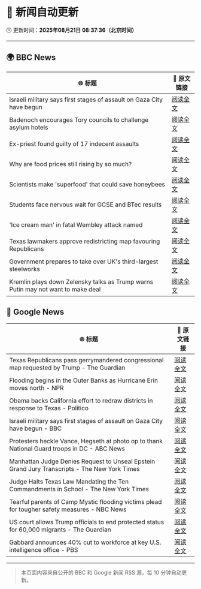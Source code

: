 # 🧠 新闻自动更新

🕒 更新时间：**2025年08月21日 08:37:36（北京时间）**

---

## 🌍 BBC News

| 🌐 标题 | 🔗 原文链接 |
|--------|-------------|
| Israeli military says first stages of assault on Gaza City have begun | [阅读全文](https://www.bbc.com/news/articles/clyr7l0z9edo?at_medium=RSS&at_campaign=rss) |
| Badenoch encourages Tory councils to challenge asylum hotels | [阅读全文](https://www.bbc.com/news/articles/cwy0j9n4qzwo?at_medium=RSS&at_campaign=rss) |
| Ex-priest found guilty of 17 indecent assaults | [阅读全文](https://www.bbc.com/news/articles/c20662dxl88o?at_medium=RSS&at_campaign=rss) |
| Why are food prices still rising by so much? | [阅读全文](https://www.bbc.com/news/articles/cyvn9z3y78lo?at_medium=RSS&at_campaign=rss) |
| Scientists make 'superfood' that could save honeybees | [阅读全文](https://www.bbc.com/news/articles/c776kynn771o?at_medium=RSS&at_campaign=rss) |
| Students face nervous wait for GCSE and BTec results | [阅读全文](https://www.bbc.com/news/articles/c4g64qedynlo?at_medium=RSS&at_campaign=rss) |
| 'Ice cream man' in fatal Wembley attack named | [阅读全文](https://www.bbc.com/news/articles/cx23g97vk9mo?at_medium=RSS&at_campaign=rss) |
| Texas lawmakers approve redistricting map favouring Republicans | [阅读全文](https://www.bbc.com/news/articles/cp8z4nj17dno?at_medium=RSS&at_campaign=rss) |
| Government prepares to take over UK's third-largest steelworks | [阅读全文](https://www.bbc.com/news/articles/cj0yd0829m4o?at_medium=RSS&at_campaign=rss) |
| Kremlin plays down Zelensky talks as Trump warns Putin may not want to make deal | [阅读全文](https://www.bbc.com/news/articles/cn92e52rpjxo?at_medium=RSS&at_campaign=rss) |

## 📰 Google News

| 🌐 标题 | 🔗 原文链接 |
|--------|-------------|
| Texas Republicans pass gerrymandered congressional map requested by Trump - The Guardian | [阅读全文](https://news.google.com/rss/articles/CBMijAFBVV95cUxOMkZVUG80LVFOMjlaRFRXSnJ0RVlLd3g5T0NSUk4zekJ4NEszTUh0elNCemFwOV9wcHpNVjZXUGFZTUxaUzBxeWM2TS1pV054NGduRHVid3ZXOXJ5Sk1QWHJZanFXRkMydEljWHpVMlRRcTQtREwtcXZSMk8yN2VaR2ZjOEs4ZUItTkROUQ?oc=5) |
| Flooding begins in the Outer Banks as Hurricane Erin moves north - NPR | [阅读全文](https://news.google.com/rss/articles/CBMimwFBVV95cUxOTHR1NlktOXVBUzhLNGhUelh1TTl1MWZqSjNvOERRQlFHNHRCUjY0bVRiN3dESzJMckt3NnV6OVdOWE83VjQyYjQzRVVERnFaeVFFVjBmc0R6VUJ5eHlTMDBiX2hBaGZ1ZjVCMHRDOHBadi0tZ3dYNHhHdjRfUkRWTkkyLVM4SFMxTi11Y1k4bEh6UVBzaFFYajBZTQ?oc=5) |
| Obama backs California effort to redraw districts in response to Texas - Politico | [阅读全文](https://news.google.com/rss/articles/CBMivAFBVV95cUxOU2RWeE5RM3hpb2VOalhWU002VEdtS3hPWjdHdjZqbFdId1k5RFFBMFE1V3VKRm9Mb290VTFOQVJOSFF3aEx3aTRRZlJFWGxUbkdrWXAwNkhrS3ByRmhsWEp6endTUV9sNTVuOFJCMllZaUpjVVBhM0ZZMEh0aG9JZEJabXdkWnRwT1BoeGxpaEMwWlRteFEwRHpFY0pfdWg2TEpKQmZjcW5WaXEwZHVqaDlQbmpZbVAtZVB5YQ?oc=5) |
| Israeli military says first stages of assault on Gaza City have begun - BBC | [阅读全文](https://news.google.com/rss/articles/CBMiWkFVX3lxTE95UU1Gc3hYX0JVSFhFV2RoblQ4SXFuUVhEb2c4TXI2dmlZbkxzMHd0U25HZmY1RkxMeFF3REVqS2lKdEdhck1iZm1hWm40MlpBdlJtM2VRWUJNUdIBX0FVX3lxTFBrTzVGaXFnMVdweUpMbGlibE5Qbm5GMnZQNlpMa2JCMmFDU2RjQlhEQmpOMldKWmVHa1VLa0RrdGcycTFBcmp4Zzloc0FOQWlBdk9nSXMwaEJBUUlWQS1N?oc=5) |
| Protesters heckle Vance, Hegseth at photo op to thank National Guard troops in DC - ABC News | [阅读全文](https://news.google.com/rss/articles/CBMiowFBVV95cUxPRk5OSjF0UWUtNFRnRl8tNFR4eVJUUEtTbzFJb1BCU0xDZnZzUHVXcEdJbmZ3ODVoTGE1SU9NNm9VRnVlT2sybDE2RGlZN3hKb1g1R3J0UG5PSHdJbnV4Rkt2RlBDTlNHdkRWUnd6aHJnY1NidmI5b0R2bGU3Wm9IRVVqQkdkWjA4dGJrbXNLamJsb1dnQWdQZjFzYnZzSWVjTVYw0gGoAUFVX3lxTFB4RWViMlltaE9wQmp2cFFybVM0VVJVV0FrUXBSVXVTVlN6eHRBQ21Cb3FQY2VPLW83cU81cVRxZXRmLWVId09nOHQzQ2ZuNEdZZVdwTVhwbUlRcHFScDF3ZlZaS2IteXVsVlhDWEhMMzZlRGVQdE1scE1BTGdWY1doR1puSTlTZ0tVSWc0WkVoNGxNeFVzSjJkNHMyeU1LNTlyd21XQUNyYw?oc=5) |
| Manhattan Judge Denies Request to Unseal Epstein Grand Jury Transcripts - The New York Times | [阅读全文](https://news.google.com/rss/articles/CBMijwFBVV95cUxPU2dBUl9vRmxKRjlFaElJN0ttYXJRZ25udmhWV1N1X01TU0pCYlBibFEzdDFVbm16T3UtaU5RNk9heDZUX09xaWZaNS1sLUZha3JSczBrcUVQaDc2VVh2M2tCRFplZlhQeW9UQ05tak15OU00WFlaNHN1a211N0pRUTdicE9DVjdoODRRV3NTWQ?oc=5) |
| Judge Halts Texas Law Mandating the Ten Commandments in School - The New York Times | [阅读全文](https://news.google.com/rss/articles/CBMif0FVX3lxTFBBb2IzSXIyYTJhVTBBc0RKTE01a3BadXZxZzNiS2N5aEFwcXFWNkRUNEhWeUtwb2tIcUdsbDgxUi1wRGEzRTBhUTdvamhxTk1BUzlNeXE0c3FBM2J6b29NMXhWOG5oWUJDSVN4djVfNVFGU0h0QjBRM0hsaUc1cUU?oc=5) |
| Tearful parents of Camp Mystic flooding victims plead for tougher safety measures - NBC News | [阅读全文](https://news.google.com/rss/articles/CBMiugFBVV95cUxQYVR0XzVDb0tqUThQSGhkajB5QlpPb1VNQzBvaWcxUDM3NTJsTDczSlVGVGVfM3UzWmtyN1h3VHoxbEE4TmxfMWZ1cmkzbWF6eDJDaWVaMDBmUUMyMjRadUNmOWFLZzFnNjBvZXNOenVvOXFpak9zLW1XLVlUeGJWcmNpZjU5LWY3cDZjendnZFVxSnBobWhKV1NlZjYwbTNiSnNNUDhYU3B4akh5SjYtXzVzLU5QZGlkTHfSAVZBVV95cUxQNjAwTGM0MkxQTmRoeURwak5EMWVJVHY4OU1VamI0UjlmVG8wN2owb0RaRkE0WVVValVyYmVqZkJtYVNwSVk5TWlEQXRJdlMwY3dHbVFidw?oc=5) |
| US court allows Trump officials to end protected status for 60,000 migrants - The Guardian | [阅读全文](https://news.google.com/rss/articles/CBMimgFBVV95cUxPUUw1clFXRDlTbl9YNkptU0lJdEZGWjl1X0VwakZLV2xBXzRCNlFnTmZkNUlSYzNubWYwaWZsTk1QRlFZNm9iVnV4ZFF2RGNZc09waHN6UHpmY3Y0UVpGRXZfc2JUYjR2Q0dlMERLcHdUNG9ZTTZPUzFBM2VkWllWcTk1QjRrLU1LTTZVa0NQSmEzRG5tb2QwQm1B?oc=5) |
| Gabbard announces 40% cut to workforce at key U.S. intelligence office - PBS | [阅读全文](https://news.google.com/rss/articles/CBMiqgFBVV95cUxNZXR5ekRCX3RTbDRGWTFLY3ZWb2htZXV3MkluUDZTTTZsSkJNbDY4RjJ4c1lBM3ZPRVgzVk1vazhFMGpVQWJxdEFvYkRQVFR0bXNUOHN0V0t4NGhZb0g4TDYySHpORUZGUmhNdkZUcFA0OHdBWFNqVXBsQ09ZVHJhNWZwVS1kem5LZFFRRUZhWklsemhpUUR2ZmtmX0JEYzlBdk9aMFhTcEdrZ9IBrwFBVV95cUxPd2R5ZGZIdExLR3ROWFhiUGo3UUNnNWhnUmVwTTFqZ081MzhCR3JsWVhub3NDZnNCaFVTb19TWUFBM2NQQ0pyVUF1MTYzVnZCTkl2WGVYOXBlN3BIZzQ4cnpsUFRmWUlCSVJXcUJSdEZiQjNXVU90V1YxbFU1bUQ2NzBROFduTUprVWY2cDhKWTVkVzdoVzBMeVhwVnh3dEg4U0hhWGlld2RjbGJKU2pj?oc=5) |

---
> 本页面内容来自公开的 BBC 和 Google 新闻 RSS 源，每 10 分钟自动更新。